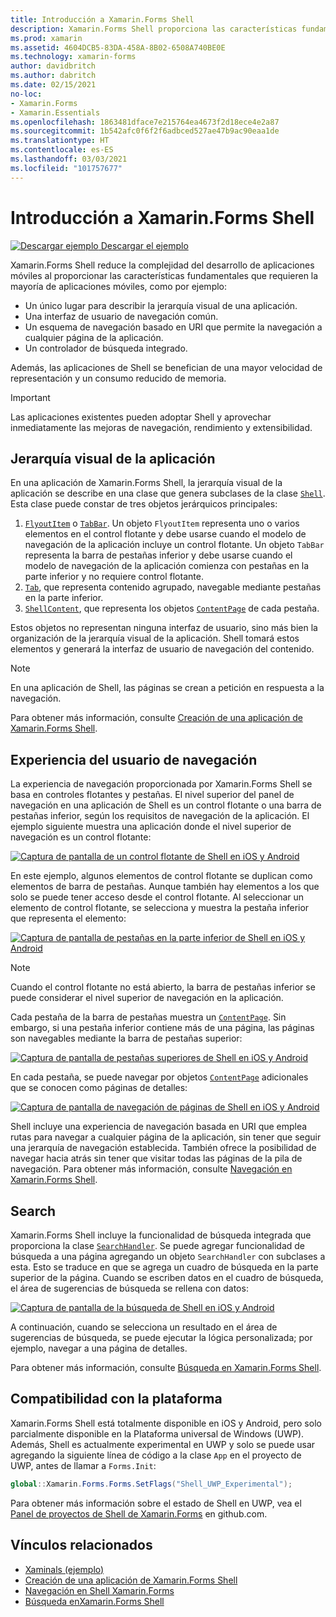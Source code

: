 ```yaml
---
title: Introducción a Xamarin.Forms Shell
description: Xamarin.Forms Shell proporciona las características fundamentales que necesitan la mayoría de las aplicaciones, como una experiencia de usuario común de navegación, un esquema de navegación basado en URI y un controlador de búsqueda integrado.
ms.prod: xamarin
ms.assetid: 4604DCB5-83DA-458A-8B02-6508A740BE0E
ms.technology: xamarin-forms
author: davidbritch
ms.author: dabritch
ms.date: 02/15/2021
no-loc:
- Xamarin.Forms
- Xamarin.Essentials
ms.openlocfilehash: 1863481dface7e215764ea4673f2d18ece4e2a87
ms.sourcegitcommit: 1b542afc0f6f2f6adbced527ae47b9ac90eaa1de
ms.translationtype: HT
ms.contentlocale: es-ES
ms.lasthandoff: 03/03/2021
ms.locfileid: "101757677"
---
```

# <a name="xamarinforms-shell-introduction"></a>Introducción a Xamarin.Forms Shell

[![Descargar ejemplo](~/media/shared/download.png) Descargar el ejemplo](/samples/xamarin/xamarin-forms-samples/userinterface-xaminals/)

Xamarin.Forms Shell reduce la complejidad del desarrollo de aplicaciones móviles al proporcionar las características fundamentales que requieren la mayoría de aplicaciones móviles, como por ejemplo:

- Un único lugar para describir la jerarquía visual de una aplicación.
- Una interfaz de usuario de navegación común.
- Un esquema de navegación basado en URI que permite la navegación a cualquier página de la aplicación.
- Un controlador de búsqueda integrado.

Además, las aplicaciones de Shell se benefician de una mayor velocidad de representación y un consumo reducido de memoria.

> [!IMPORTANT]
> Las aplicaciones existentes pueden adoptar Shell y aprovechar inmediatamente las mejoras de navegación, rendimiento y extensibilidad.

## <a name="application-visual-hierarchy"></a>Jerarquía visual de la aplicación

En una aplicación de Xamarin.Forms Shell, la jerarquía visual de la aplicación se describe en una clase que genera subclases de la clase [`Shell`](xref:Xamarin.Forms.Shell). Esta clase puede constar de tres objetos jerárquicos principales:

1. [`FlyoutItem`](xref:Xamarin.Forms.FlyoutItem) o [`TabBar`](xref:Xamarin.Forms.TabBar). Un objeto `FlyoutItem` representa uno o varios elementos en el control flotante y debe usarse cuando el modelo de navegación de la aplicación incluye un control flotante. Un objeto `TabBar` representa la barra de pestañas inferior y debe usarse cuando el modelo de navegación de la aplicación comienza con pestañas en la parte inferior y no requiere control flotante.
1. [`Tab`](xref:Xamarin.Forms.Tab), que representa contenido agrupado, navegable mediante pestañas en la parte inferior.
1. [`ShellContent`](xref:Xamarin.Forms.ShellContent), que representa los objetos [`ContentPage`](xref:Xamarin.Forms.ContentPage) de cada pestaña.

Estos objetos no representan ninguna interfaz de usuario, sino más bien la organización de la jerarquía visual de la aplicación. Shell tomará estos elementos y generará la interfaz de usuario de navegación del contenido.

> [!NOTE]
> En una aplicación de Shell, las páginas se crean a petición en respuesta a la navegación.

Para obtener más información, consulte [Creación de una aplicación de Xamarin.Forms Shell](~/xamarin-forms/app-fundamentals/shell/create.md).

## <a name="navigation-user-experience"></a>Experiencia del usuario de navegación

La experiencia de navegación proporcionada por Xamarin.Forms Shell se basa en controles flotantes y pestañas. El nivel superior del panel de navegación en una aplicación de Shell es un control flotante o una barra de pestañas inferior, según los requisitos de navegación de la aplicación. El ejemplo siguiente muestra una aplicación donde el nivel superior de navegación es un control flotante:

[![Captura de pantalla de un control flotante de Shell en iOS y Android](introduction-images/flyout.png)](introduction-images/flyout-large.png#lightbox)

En este ejemplo, algunos elementos de control flotante se duplican como elementos de barra de pestañas. Aunque también hay elementos a los que solo se puede tener acceso desde el control flotante. Al seleccionar un elemento de control flotante, se selecciona y muestra la pestaña inferior que representa el elemento:

[![Captura de pantalla de pestañas en la parte inferior de Shell en iOS y Android](introduction-images/cats.png)](introduction-images/cats-large.png#lightbox)

> [!NOTE]
> Cuando el control flotante no está abierto, la barra de pestañas inferior se puede considerar el nivel superior de navegación en la aplicación.

Cada pestaña de la barra de pestañas muestra un [`ContentPage`](xref:Xamarin.Forms.ContentPage). Sin embargo, si una pestaña inferior contiene más de una página, las páginas son navegables mediante la barra de pestañas superior:

[![Captura de pantalla de pestañas superiores de Shell en iOS y Android](introduction-images/dogs.png)](introduction-images/dogs-large.png#lightbox)

En cada pestaña, se puede navegar por objetos [`ContentPage`](xref:Xamarin.Forms.ContentPage) adicionales que se conocen como páginas de detalles:

[![Captura de pantalla de navegación de páginas de Shell en iOS y Android](introduction-images/dogdetails.png)](introduction-images/dogdetails-large.png#lightbox)

Shell incluye una experiencia de navegación basada en URI que emplea rutas para navegar a cualquier página de la aplicación, sin tener que seguir una jerarquía de navegación establecida. También ofrece la posibilidad de navegar hacia atrás sin tener que visitar todas las páginas de la pila de navegación. Para obtener más información, consulte [Navegación en Xamarin.Forms Shell](~/xamarin-forms/app-fundamentals/shell/navigation.md).

## <a name="search"></a>Search

Xamarin.Forms Shell incluye la funcionalidad de búsqueda integrada que proporciona la clase [`SearchHandler`](xref:Xamarin.Forms.SearchHandler). Se puede agregar funcionalidad de búsqueda a una página agregando un objeto `SearchHandler` con subclases a esta. Esto se traduce en que se agrega un cuadro de búsqueda en la parte superior de la página. Cuando se escriben datos en el cuadro de búsqueda, el área de sugerencias de búsqueda se rellena con datos:

[![Captura de pantalla de la búsqueda de Shell en iOS y Android](introduction-images/search.png)](introduction-images/search-large.png#lightbox)

A continuación, cuando se selecciona un resultado en el área de sugerencias de búsqueda, se puede ejecutar la lógica personalizada; por ejemplo, navegar a una página de detalles.

Para obtener más información, consulte [Búsqueda en Xamarin.Forms Shell](~/xamarin-forms/app-fundamentals/shell/search.md).

## <a name="platform-support"></a>Compatibilidad con la plataforma

Xamarin.Forms Shell está totalmente disponible en iOS y Android, pero solo parcialmente disponible en la Plataforma universal de Windows (UWP). Además, Shell es actualmente experimental en UWP y solo se puede usar agregando la siguiente línea de código a la clase `App` en el proyecto de UWP, antes de llamar a `Forms.Init`:

```csharp
global::Xamarin.Forms.Forms.SetFlags("Shell_UWP_Experimental");
```

Para obtener más información sobre el estado de Shell en UWP, vea el [Panel de proyectos de Shell de Xamarin.Forms](https://github.com/xamarin/Xamarin.Forms/projects/54) en github.com.

## <a name="related-links"></a>Vínculos relacionados

- [Xaminals (ejemplo)](/samples/xamarin/xamarin-forms-samples/userinterface-xaminals/)
- [Creación de una aplicación de Xamarin.Forms Shell](~/xamarin-forms/app-fundamentals/shell/create.md)
- [Navegación en Shell Xamarin.Forms](~/xamarin-forms/app-fundamentals/shell/navigation.md)
- [Búsqueda enXamarin.Forms Shell](~/xamarin-forms/app-fundamentals/shell/search.md)
